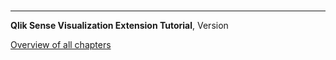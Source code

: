 # 




---
**Qlik Sense Visualization Extension Tutorial**, Version <br/>


[Overview of all chapters](https://github.com/stefanwalther/qliksense-extension-tutorial/blob/master/tutorial/readme.md)